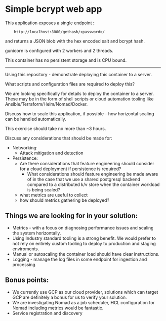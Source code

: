 # Simple bcrypt web app

This application exposes a single endpoint :

```
    http://localhost:8000/gethash/<password>/
```

and returns a JSON blob with the hex encoded salt and bcrypt hash.

gunicorn is configured with 2 workers and 2 threads.

This container has no persistent storage and is CPU bound.

----

Using this repository  - demonstrate deploying this container to a
server.

What scripts and configuration files are required to deploy this?

We are looking specifically for details to deploy the container
to a server.  These may be in the form of shell scripts or cloud
automation tooling like Ansible/Terraform/Helm/Nomad/Docker.

Discuss how to scale this application, if possible - how horizontal
scaling can be handled automatically.

This exercise should take no more than ~3 hours.

Discuss any considerations that should be made for:

* Networking:
    * Attack mitigation and detection
* Persistence:
    * Are there considerations that feature engineering should
      consider for a cloud deployment if persistence is required?
      * What considerations should feature engineering be made aware
          of in the case that we use a shared postgresql backend
          compared to a distributed k/v store when the container
          workload is being scaled?
    * what metrics are useful to collect
    * how should metrics gathering be deployed?

## Things we are looking for in your solution:

* Metrics - with a focus on diagnosing performance issues and scaling
    the system horizontally.
* Using Industry standard tooling is a strong benefit.  We would
    prefer to not rely on entirely custom tooling to deploy to
    production and staging enviroments.
* Manual or autoscaling the container load should have clear
    instructions.
* Logging - manage the log files in some endpoint for ingestion and
    processing.

## Bonus points:

* We currently use GCP as our cloud provider, solutions which can
    target GCP are definitely a bonus for us to verify your solution.
* We are investigating Nomad as a job scheduler, HCL configuration for
    Nomad including metrics would be fantastic.
* Service registration and discovery
